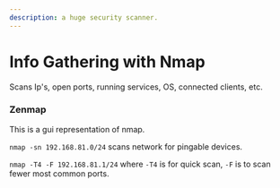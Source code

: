 ```yaml
---
description: a huge security scanner.
---
```


# Info Gathering with Nmap

Scans Ip's, open ports, running services, OS, connected clients, etc.

### Zenmap&#x20;

This is a gui representation of nmap.

`nmap -sn 192.168.81.0/24` scans network for pingable devices.

`nmap -T4 -F 192.168.81.1/24` where `-T4` is for quick scan, `-F` is to scan fewer most common ports.

